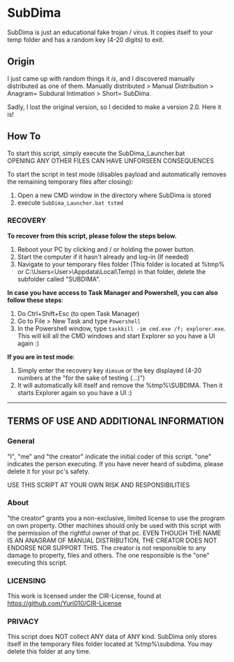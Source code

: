 # SubDima
SubDima is just an educational fake trojan / virus. It copies itself to your temp folder and has a random key (4-20 digits) to exit.

## Origin
I just came up with random things it *is*, and I discovered manually distributed as one of them.
Manually distributed > Manual Distribution > Anagram= Subdural Intimation > Short= SubDima.

Sadly, I lost the original version, so I decided to make a version 2.0.
Here it is!

## How To
To start this script, simply execute the SubDima_Launcher.bat\
OPENING ANY OTHER FILES CAN HAVE UNFORSEEN CONSEQUENCES

To start the script in test mode (disables payload and automatically removes the remaining temporary files after closing):
1. Open a new CMD window in the directory where SubDima is stored
2. execute ``SubDima_Launcher.bat tstmd``

### RECOVERY
**To recover from this script, please folow the steps below.** 
1. Reboot your PC by clicking and / or holding the power button.
2. Start the computer if it hasn't already and log-in (If needed)
3. Navigate to your temporary files folder (This folder is located at %tmp% or C:\Users\<User>\Appdata\Local\Temp) in that folder, delete the subfolder called "SUBDIMA".

**In case you have access to Task Manager and Powershell, you can also follow these steps**:
1. Do Ctrl+Shift+Esc (to open Task Manager)
2. Go to File > New Task and type ``Powershell``
3. In the Powershell window, type ``taskkill -im cmd.exe /f; explorer.exe``. This will kill all the CMD windows and start Explorer so you have a UI again :)

**If you are in test mode**:
1. Simply enter the recovery key ``dimsum`` or the key displayed (4-20 numbers at the "for the sake of testing (...)")
2. It will automatically kill itself and remove the %tmp%\SUBDIMA. Then it starts Explorer again so you have a UI :)

***

## TERMS OF USE AND ADDITIONAL INFORMATION

### General
"I", "me" and "the creator" indicate the initial coder of this script. "one" indicates the person executing.
If you have never heard of subdima, please delete it for your pc's safety.

USE THIS SCRIPT AT YOUR OWN RISK AND RESPONSIBILITIES
 
### About

"the creator" grants you a non-exclusive, limited license to use the program on own property.
Other machines should only be used with this script with the permission of the rightful owner of that pc.
EVEN THOUGH THE NAME IS AN ANAGRAM OF MANUAL DISTRIBUTION, THE CREATOR DOES NOT ENDORSE NOR SUPPORT THIS.
The creator is not responsible to any damage to property, files and others. The one responsible is the "one" executing this script.
 
### LICENSING
This work is licensed under the CIR-License, found at https://github.com/Yuri010/CIR-License

### PRIVACY
This script does NOT collect ANY data of ANY kind.
SubDima only stores itself in the temporary files folder located at %tmp%\subdima. You may delete this folder at any time.
